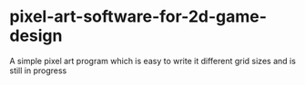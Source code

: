 # pixel-art-software-for-2d-game-design
A simple pixel art program which is easy to write it different grid sizes and is still in progress
